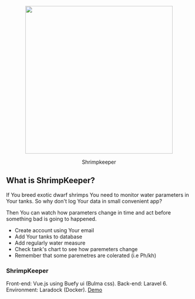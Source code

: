 <div><p align="center"><img src="https://barczatka.pl/shrimp_logo.svg" width="400"></p><p align="center">Shrimpkeeper</p></div>

## What is ShrimpKeeper?
<p>If You breed exotic dwarf shrimps You need to monitor water parameters in Your tanks. So why don't log Your data in small convenient app?</p><p> Then You can watch how parameters change in time and act before something bad is going to happened.</p>

<ul>
  <li>Create account using Your email</li>
  <li>Add Your tanks to database</li>
  <li>Add regularly water measure</li>
  <li>Check tank's chart to see how paremeters change</li>
  <li>Remember that some paremetres are colerated (i.e Ph/kh)</li>
</ul>

### ShrimpKeeper
Front-end: Vue.js using Buefy ui (Bulma css).
Back-end: Laravel 6.
Environment: Laradock (Docker). <a href="http://ranvier.ssd-linuxpl.com">Demo</a>
